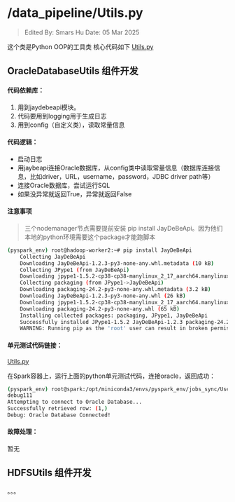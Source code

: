# /data_pipeline/Utils.py

> Edited By: Smars Hu
> Date: 05 Mar 2025

这个类是Python OOP的工具类
核心代码如下
[Utils.py](../../../../data_pipeline/utils.py)

## OracleDatabaseUtils 组件开发

#### 代码依赖库：

1. 用到jaydebeapi模块。
2. 代码要用到logging用于生成日志
3. 用到config（自定义类），读取常量信息

#### 代码逻辑：

- 启动日志
- 用jaybeapi连接Oracle数据库，从config类中读取常量信息（数据库连接信息，比如driver，URL，username，password，JDBC driver path等）
- 连接Oracle数据库，尝试运行SQL
- 如果没异常就返回True，异常就返回False

#### 注意事项

> 三个nodemanager节点需要提前安装 pip install JayDeBeApi。因为他们本地的python环境需要这个package才能跑脚本

```bash
(pyspark_env) root@hadoop-worker2:~# pip install JayDeBeApi
    Collecting JayDeBeApi
    Downloading JayDeBeApi-1.2.3-py3-none-any.whl.metadata (10 kB)
    Collecting JPype1 (from JayDeBeApi)
    Downloading jpype1-1.5.2-cp38-cp38-manylinux_2_17_aarch64.manylinux2014_aarch64.whl.metadata (4.9 kB)
    Collecting packaging (from JPype1->JayDeBeApi)
    Downloading packaging-24.2-py3-none-any.whl.metadata (3.2 kB)
    Downloading JayDeBeApi-1.2.3-py3-none-any.whl (26 kB)
    Downloading jpype1-1.5.2-cp38-cp38-manylinux_2_17_aarch64.manylinux2014_aarch64.whl (467 kB)
    Downloading packaging-24.2-py3-none-any.whl (65 kB)
    Installing collected packages: packaging, JPype1, JayDeBeApi
    Successfully installed JPype1-1.5.2 JayDeBeApi-1.2.3 packaging-24.2
    WARNING: Running pip as the 'root' user can result in broken permissions and conflicting behaviour with the system package manager, possibly rendering your system unusable.It is recommended to use a virtual environment instead: https://pip.pypa.io/warnings/venv. Use the --root-user-action option if you know what you are doing and want to suppress this warning.
```

#### 单元测试代码链接：

[Utils.py](../../../../test/unit_test/data_pipeline/test_oracle_connect.py)

在Spark容器上，运行上面的python单元测试代码，连接oracle，返回成功：

```bash
(pyspark_env) root@spark:/opt/miniconda3/envs/pyspark_env/jobs_sync/Users/smars/Developer/big-data-engineering-project1/test/unit_test/data_pipeline# python test_oracle_connect.py 
debug111
Attempting to connect to Oracle Database...
Successfully retrieved row: (1,)
Debug: Oracle Database Connected!
```

#### 故障处理：
暂无

## HDFSUtils  组件开发

。。。